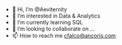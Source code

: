 - 👋 Hi, I’m @Aeviternity
- 👀 I’m interested in Data & Analytics
- 🌱 I’m currently learning SQL
- 💞️ I’m looking to collaborate on ...
- 📫 How to reach me cfalco@ancoris.com

<!---
Aeviternity/Aeviternity is a ✨ special ✨ repository because its `README.md` (this file) appears on your GitHub profile.
You can click the Preview link to take a look at your changes.
--->
